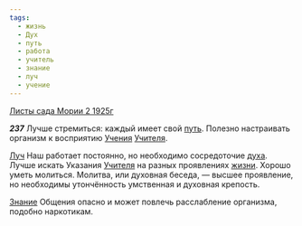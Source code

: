 ```yaml
---
tags:
  - жизнь
  - Дух
  - путь
  - работа
  - учитель
  - знание
  - луч
  - учение
---
```


[Листы сада Мории 2 1925г](https://127.0.0.1:4002/agni/1925)

___237___
Лучше стремиться: каждый имеет свой [путь](../../../tags/#путь). Полезно настраивать организм к восприятию [Учения](../../../tags/#учение) [Учителя](../../../tags/#учитель).   

[Луч](../../../tags/#луч) Наш работает постоянно, но необходимо сосредоточие [духа](../../../tags/#Дух). Лучше искать Указания [Учителя](../../../tags/#учитель) на разных проявлениях [жизни](../../../tags/#жизнь). Хорошо уметь молиться. Молитва, или духовная беседа, — высшее проявление, но необходимы утончённость умственная и духовная крепость.   

[Знание](../../../tags/#знание) Общения опасно и может повлечь расслабление организма, подобно наркотикам.   

